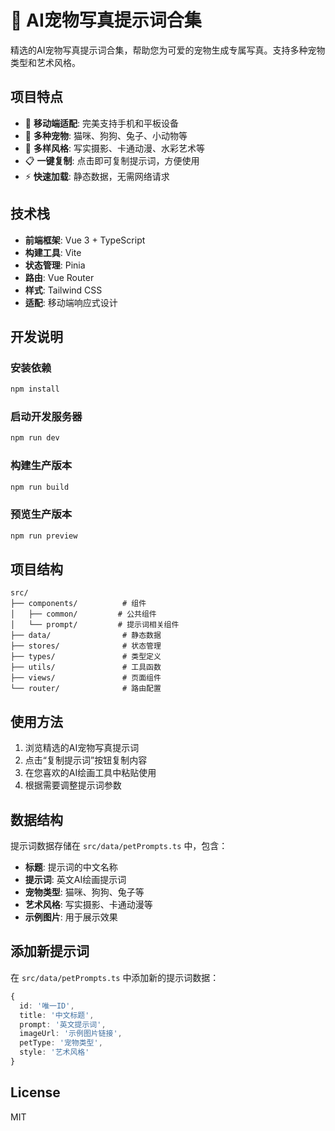 # 🐾 AI宠物写真提示词合集

精选的AI宠物写真提示词合集，帮助您为可爱的宠物生成专属写真。支持多种宠物类型和艺术风格。

## 项目特点

- 📱 **移动端适配**: 完美支持手机和平板设备
- 🐶 **多种宠物**: 猫咪、狗狗、兔子、小动物等
- 🎨 **多样风格**: 写实摄影、卡通动漫、水彩艺术等
- 📋 **一键复制**: 点击即可复制提示词，方便使用
- ⚡ **快速加载**: 静态数据，无需网络请求

## 技术栈

- **前端框架**: Vue 3 + TypeScript
- **构建工具**: Vite
- **状态管理**: Pinia
- **路由**: Vue Router
- **样式**: Tailwind CSS
- **适配**: 移动端响应式设计

## 开发说明

### 安装依赖

```bash
npm install
```

### 启动开发服务器

```bash
npm run dev
```

### 构建生产版本

```bash
npm run build
```

### 预览生产版本

```bash
npm run preview
```

## 项目结构

```
src/
├── components/          # 组件
│   ├── common/         # 公共组件
│   └── prompt/         # 提示词相关组件
├── data/                # 静态数据
├── stores/              # 状态管理
├── types/               # 类型定义
├── utils/               # 工具函数
├── views/               # 页面组件
└── router/              # 路由配置
```

## 使用方法

1. 浏览精选的AI宠物写真提示词
2. 点击“复制提示词”按钮复制内容
3. 在您喜欢的AI绘画工具中粘贴使用
4. 根据需要调整提示词参数

## 数据结构

提示词数据存储在 `src/data/petPrompts.ts` 中，包含：

- **标题**: 提示词的中文名称
- **提示词**: 英文AI绘画提示词
- **宠物类型**: 猫咪、狗狗、兔子等
- **艺术风格**: 写实摄影、卡通动漫等
- **示例图片**: 用于展示效果

## 添加新提示词

在 `src/data/petPrompts.ts` 中添加新的提示词数据：

```typescript
{
  id: '唯一ID',
  title: '中文标题',
  prompt: '英文提示词',
  imageUrl: '示例图片链接',
  petType: '宠物类型',
  style: '艺术风格'
}
```

## License

MIT